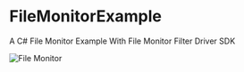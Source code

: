 # FileMonitorExample
A C# File Monitor Example With File Monitor Filter Driver SDK


![File Monitor](https://www.easefilter.com/images/MonitorFilter.png)
